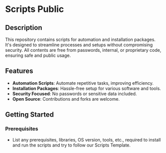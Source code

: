 # Scripts Public

## Description
This repository contains scripts for automation and installation packages. It's designed to streamline processes and setups without compromising security. All contents are free from passwords, internal, or proprietary code, ensuring safe and public usage.

## Features
- **Automation Scripts**: Automate repetitive tasks, improving efficiency.
- **Installation Packages**: Hassle-free setup for various software and tools.
- **Security Focused**: No passwords or sensitive data included.
- **Open Source**: Contributions and forks are welcome.

## Getting Started
### Prerequisites
- List any prerequisites, libraries, OS version, tools, etc., required to install and run the scripts and try to follow our Scripts Template. 
